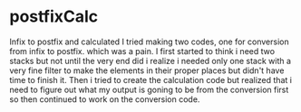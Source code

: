 # postfixCalc
Infix to postfix and calculated
I tried making two codes, one for conversion from infix to postfix. which was a pain. I first started to think i need two stacks but not until the very end did i realize i needed only one stack with a very fine filter to make the elements in their proper places but didn't have time to finish it. Then i tried to create the calculation code but realized that i need to figure out what my output is goning to be from the conversion first so then continued to work on the conversion code.
